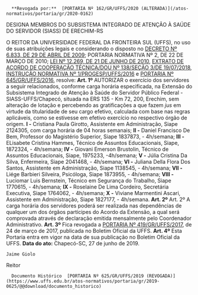       **Revogada por:**  [PORTARIA Nº 162/GR/UFFS/2020 (ALTERADA)](/atos-normativos/portaria/gr/2020-0162) 

   DESIGNA MEMBROS DO SUBSISTEMA INTEGRADO DE ATENÇÃO À SAÚDE DO SERVIDOR (SIASS) DE ERECHIM-RS  

 O REITOR DA UNIVERSIDADE FEDERAL DA FRONTEIRA SUL (UFFS), no uso de suas atribuições legais e considerando o disposto no [DECRETO Nº 6.833, DE 29 DE ABRIL DE 2009](http://www.planalto.gov.br/ccivil_03/_Ato2007-2010/2009/Decreto/D6833.htm); PORTARIA NORMATIVA Nº 2, DE 22 DE MARÇO DE 2010; [LEI Nº 12.269, DE 21 DE JUNHO DE 2010](http://www.planalto.gov.br/ccivil_03/_Ato2007-2010/2010/Lei/L12269.htm), [EXTRATO DE ACORDO DE COOPERAÇÃO TÉCNICA/DOU Nº 138/SEÇÃO 3/DE 19/07/2018](http://www.in.gov.br/materia/-/asset_publisher/Kujrw0TZC2Mb/content/id/32604202/do3-2018-07-19-extrato-de-acordo-de-cooperacao-tecnica-32604193), [INSTRUÇÃO NORMATIVA Nº 1/PROGESP/UFFS/2016](https://www.uffs.edu.br/atos-normativos/instrucao-normativa/progesp/2016-0001) e [PORTARIA Nº 645/GR/UFFS/2016](https://www.uffs.edu.br/atos-normativos/portaria/gr/2016-0645), resolve:   **Art. 1º**  AUTORIZAR o exercício dos servidores a seguir relacionados, conforme carga horária especificada, na Extensão do Subsistema Integrado de Atenção à Saúde do Servidor Público Federal - SIASS-UFFS/Chapecó, situada na ERS 135 - Km 72, 200, Erechim, sem alteração de lotação e percebendo as gratificações a que fazem *jus*  em virtude da titularidade de seu cargo efetivo, calculada com base nas regras aplicáveis, como se estivesse em efetivo exercício no respectivo órgão de origem. **I -**  Cristiana Paula Girotto, Assistente em Administração, Siape 2124305, com carga horária de 04 horas semanais; **II -**  Daniel Francisco De Bem, Professor do Magistério Superior, Siape 1837873, - 4h/semana; **III -**  ELisabete Cristina Hammes, Técnico de Assuntos Educacionais, Siape, 1872324, - 4h/semana; **IV -**  Giovani Emerson Brustolin, Técnico de Assuntos Educacionais, Siape, 1975233, -4h/semana; **V -**  Júlia Cristina Da Silva, Enfermeira, Siape 2041468, - 4h/semana; **VI -**  Juliana Della Flora Dos Santos, Assistente em Administração, Siape 1138545, - 4h/semana; **VII -**  Liége Barbieri Silveira, Psicóloga, Siape 1873955, - 4h/semana; **VIII -**  Luciomar Luis Bernstein, Técnico em Segurança do Trabalho, Siape 1770615, - 4h/semana; **IX -**  Roselaine De Lima Cordeiro, Secretária Executiva, Siape 1764062, - 4h/semana; **X -**  Viviane Marmentini Ascari, Assistente em Administração, Siape 1827177, - 4h/semana.   **Art. 2º**  Art. 2º A carga horária dos servidores poderá ser realizada nas dependências de qualquer um dos órgãos partícipes do Acordo da Extensão, a qual será comprovada através de declaração emitida mensalmente pelo Coordenador Administrativo.   **Art. 3º**  Fica revogada a [PORTARIA Nº 419/GR/UFFS/2017](https://www.uffs.edu.br/atos-normativos/portaria/gr/2017-0419), de 24 de março de 2017, publicada no Boletim Oficial da UFFS.   **Art. 4º**  Esta Portaria entra em vigor na data de sua publicação no Boletim Oficial da UFFS.      **Data do ato:** Chapecó-SC, 27 de junho de 2019.   
 

    Jaime Giolo   
 Reitor 

      Documento Histórico  [PORTARIA Nº 625/GR/UFFS/2019 (REVOGADA)](https://www.uffs.edu.br/atos-normativos/portaria/gr/2019-0625/@@download/documento_historico)     
      